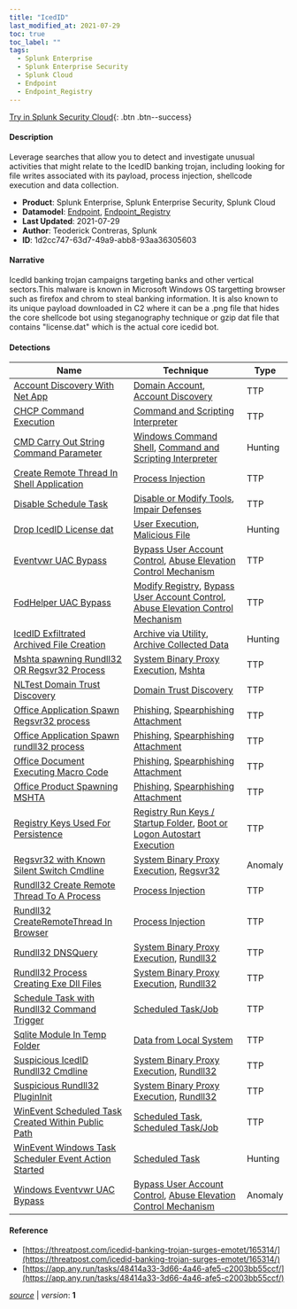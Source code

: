 ```yaml
---
title: "IcedID"
last_modified_at: 2021-07-29
toc: true
toc_label: ""
tags:
  - Splunk Enterprise
  - Splunk Enterprise Security
  - Splunk Cloud
  - Endpoint
  - Endpoint_Registry
---
```


[Try in Splunk Security Cloud](https://www.splunk.com/en_us/cyber-security.html){: .btn .btn--success}

#### Description

Leverage searches that allow you to detect and investigate unusual activities that might relate to the IcedID banking trojan, including looking for file writes associated with its payload, process injection, shellcode execution and data collection.

- **Product**: Splunk Enterprise, Splunk Enterprise Security, Splunk Cloud
- **Datamodel**: [Endpoint](https://docs.splunk.com/Documentation/CIM/latest/User/Endpoint), [Endpoint_Registry](https://docs.splunk.com/Documentation/CIM/latest/User/EndpointRegistry)
- **Last Updated**: 2021-07-29
- **Author**: Teoderick Contreras, Splunk
- **ID**: 1d2cc747-63d7-49a9-abb8-93aa36305603

#### Narrative

IcedId banking trojan campaigns targeting banks and other vertical sectors.This malware is known in Microsoft Windows OS targetting browser such as firefox and chrom to steal banking information. It is also known to its unique payload downloaded in C2 where it can be a .png file that hides the core shellcode bot using steganography technique or gzip dat file that contains "license.dat" which is the actual core icedid bot.

#### Detections

| Name        | Technique   | Type         |
| ----------- | ----------- |--------------|
| [Account Discovery With Net App](/endpoint/account_discovery_with_net_app/) | [Domain Account](/tags/#domain-account), [Account Discovery](/tags/#account-discovery) | TTP |
| [CHCP Command Execution](/endpoint/chcp_command_execution/) | [Command and Scripting Interpreter](/tags/#command-and-scripting-interpreter) | TTP |
| [CMD Carry Out String Command Parameter](/endpoint/cmd_carry_out_string_command_parameter/) | [Windows Command Shell](/tags/#windows-command-shell), [Command and Scripting Interpreter](/tags/#command-and-scripting-interpreter) | Hunting |
| [Create Remote Thread In Shell Application](/endpoint/create_remote_thread_in_shell_application/) | [Process Injection](/tags/#process-injection) | TTP |
| [Disable Schedule Task](/endpoint/disable_schedule_task/) | [Disable or Modify Tools](/tags/#disable-or-modify-tools), [Impair Defenses](/tags/#impair-defenses) | TTP |
| [Drop IcedID License dat](/endpoint/drop_icedid_license_dat/) | [User Execution](/tags/#user-execution), [Malicious File](/tags/#malicious-file) | Hunting |
| [Eventvwr UAC Bypass](/endpoint/eventvwr_uac_bypass/) | [Bypass User Account Control](/tags/#bypass-user-account-control), [Abuse Elevation Control Mechanism](/tags/#abuse-elevation-control-mechanism) | TTP |
| [FodHelper UAC Bypass](/endpoint/fodhelper_uac_bypass/) | [Modify Registry](/tags/#modify-registry), [Bypass User Account Control](/tags/#bypass-user-account-control), [Abuse Elevation Control Mechanism](/tags/#abuse-elevation-control-mechanism) | TTP |
| [IcedID Exfiltrated Archived File Creation](/endpoint/icedid_exfiltrated_archived_file_creation/) | [Archive via Utility](/tags/#archive-via-utility), [Archive Collected Data](/tags/#archive-collected-data) | Hunting |
| [Mshta spawning Rundll32 OR Regsvr32 Process](/endpoint/mshta_spawning_rundll32_or_regsvr32_process/) | [System Binary Proxy Execution](/tags/#system-binary-proxy-execution), [Mshta](/tags/#mshta) | TTP |
| [NLTest Domain Trust Discovery](/endpoint/nltest_domain_trust_discovery/) | [Domain Trust Discovery](/tags/#domain-trust-discovery) | TTP |
| [Office Application Spawn Regsvr32 process](/endpoint/office_application_spawn_regsvr32_process/) | [Phishing](/tags/#phishing), [Spearphishing Attachment](/tags/#spearphishing-attachment) | TTP |
| [Office Application Spawn rundll32 process](/endpoint/office_application_spawn_rundll32_process/) | [Phishing](/tags/#phishing), [Spearphishing Attachment](/tags/#spearphishing-attachment) | TTP |
| [Office Document Executing Macro Code](/endpoint/office_document_executing_macro_code/) | [Phishing](/tags/#phishing), [Spearphishing Attachment](/tags/#spearphishing-attachment) | TTP |
| [Office Product Spawning MSHTA](/endpoint/office_product_spawning_mshta/) | [Phishing](/tags/#phishing), [Spearphishing Attachment](/tags/#spearphishing-attachment) | TTP |
| [Registry Keys Used For Persistence](/endpoint/registry_keys_used_for_persistence/) | [Registry Run Keys / Startup Folder](/tags/#registry-run-keys-/-startup-folder), [Boot or Logon Autostart Execution](/tags/#boot-or-logon-autostart-execution) | TTP |
| [Regsvr32 with Known Silent Switch Cmdline](/endpoint/regsvr32_with_known_silent_switch_cmdline/) | [System Binary Proxy Execution](/tags/#system-binary-proxy-execution), [Regsvr32](/tags/#regsvr32) | Anomaly |
| [Rundll32 Create Remote Thread To A Process](/endpoint/rundll32_create_remote_thread_to_a_process/) | [Process Injection](/tags/#process-injection) | TTP |
| [Rundll32 CreateRemoteThread In Browser](/endpoint/rundll32_createremotethread_in_browser/) | [Process Injection](/tags/#process-injection) | TTP |
| [Rundll32 DNSQuery](/endpoint/rundll32_dnsquery/) | [System Binary Proxy Execution](/tags/#system-binary-proxy-execution), [Rundll32](/tags/#rundll32) | TTP |
| [Rundll32 Process Creating Exe Dll Files](/endpoint/rundll32_process_creating_exe_dll_files/) | [System Binary Proxy Execution](/tags/#system-binary-proxy-execution), [Rundll32](/tags/#rundll32) | TTP |
| [Schedule Task with Rundll32 Command Trigger](/endpoint/schedule_task_with_rundll32_command_trigger/) | [Scheduled Task/Job](/tags/#scheduled-task/job) | TTP |
| [Sqlite Module In Temp Folder](/endpoint/sqlite_module_in_temp_folder/) | [Data from Local System](/tags/#data-from-local-system) | TTP |
| [Suspicious IcedID Rundll32 Cmdline](/endpoint/suspicious_icedid_rundll32_cmdline/) | [System Binary Proxy Execution](/tags/#system-binary-proxy-execution), [Rundll32](/tags/#rundll32) | TTP |
| [Suspicious Rundll32 PluginInit](/endpoint/suspicious_rundll32_plugininit/) | [System Binary Proxy Execution](/tags/#system-binary-proxy-execution), [Rundll32](/tags/#rundll32) | TTP |
| [WinEvent Scheduled Task Created Within Public Path](/endpoint/winevent_scheduled_task_created_within_public_path/) | [Scheduled Task](/tags/#scheduled-task), [Scheduled Task/Job](/tags/#scheduled-task/job) | TTP |
| [WinEvent Windows Task Scheduler Event Action Started](/endpoint/winevent_windows_task_scheduler_event_action_started/) | [Scheduled Task](/tags/#scheduled-task) | Hunting |
| [Windows Eventvwr UAC Bypass](/endpoint/windows_eventvwr_uac_bypass/) | [Bypass User Account Control](/tags/#bypass-user-account-control), [Abuse Elevation Control Mechanism](/tags/#abuse-elevation-control-mechanism) | Anomaly |

#### Reference

* [https://threatpost.com/icedid-banking-trojan-surges-emotet/165314/](https://threatpost.com/icedid-banking-trojan-surges-emotet/165314/)
* [https://app.any.run/tasks/48414a33-3d66-4a46-afe5-c2003bb55ccf/](https://app.any.run/tasks/48414a33-3d66-4a46-afe5-c2003bb55ccf/)



[*source*](https://github.com/splunk/security_content/tree/develop/stories/icedid.yml) \| *version*: **1**